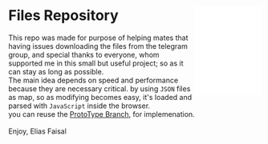 <img align="right" height="177px" src="assets/bookmark.svg" /> Files Repository
====
This repo was made for purpose of helping mates that having issues downloading the files from the telegram group,
and special thanks to everyone, whom supported me in this small but useful project; so as it can stay as long as possible.<br/>
The main idea depends on speed and performance because they are necessary critical. by using `JSON` files as map, so as modifying becomes easy, it's loaded and parsed with `JavaScript` inside the browser.<br/>
you can reuse the [ProtoType Branch](https://github.com/eliasfaisal/FilesRepo/tree/prototype), for implemenation.
<br/><br/>
Enjoy, Elias Faisal
